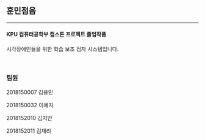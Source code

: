 <H2>훈민점음</H2>
<HR>
<H4>KPU 컴퓨터공학부 캡스톤 프로젝트 졸업작품</H4>
  <p>시각장애인들을 위한 학습 보조 점자 시스템입니다.</p>
 <BR>
   <H3>팀원</H3>
   <p>2018150007 김용민</p>
   <p>2018150032 이예지</p>
   <p>2018152010 김지안</p>
   <p>2018152011 김채리</p>


